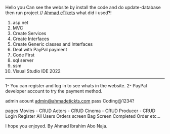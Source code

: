 Hello
you Can see the website by install the code and do update-database then run project
// <a href="https://ahmadibrahim-etikets.azurewebsites.net/">Ahmad eTikets</a>
what did i used?!
1. asp.net
2. MVC
3. Create Services
4. Create Interfaces
5. Create Generic classes and Interfaces
6. Deal with PayPal payment
7. Code First
8. sql server
9. ssm 
10. Visual Studio IDE 2022
--------
1- You can register and log in to see whats in the website.
2- PayPal developer account to try the payment method.

admin acount
admin@ahmadetickts.com
pass
Coding@1234?

pages
Movies - CRUD
Actors - CRUD
Cinema - CRUD
Producer - CRUD
Login
Register
All Users
Orders screen
Bag Screen
Completed Order
etc...

I hope you enjoyed.
By Ahmad Ibrahim Abo Naja.
